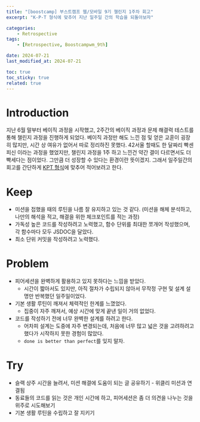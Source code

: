 ```yaml
---
title: "[boostcamp] 부스트캠프 웹/모바일 9기 챌린지 1주차 회고"
excerpt: "K-P-T 형식에 맞추어 지난 일주일 간의 학습을 되돌아보자"

categories:
    - Retrospective
tags:
    - [Retrospective, Boostcampwm_9th]

date: 2024-07-21
last_modified_at: 2024-07-21

toc: true
toc_sticky: true
related: true
---
```


# Introduction

지난 6월 말부터 베이직 과정을 시작했고, 2주간의 베이직 과정과 문제 해결력 테스트를 통해 챌린지 과정을 진행하게 되었다. 베이직 과정만 해도 느낀 점 및 얻은 교훈이 굉장히 많지만, 시간 상 여유가 없어서 따로 정리하진 못했다. 42서울 할때도 한 달짜리 빡센 피신 이라는 과정을 했었지만, 챌린지 과정을 1주 하고 느낀건 약간 결이 다르면서도 더 빡세다는 점이었다. 그만큼 더 성장할 수 있다는 환경이란 뜻이겠지. 그래서 일주일간의 회고를 간단하게 [KPT 형식](https://zzsza.github.io/diary/2023/06/05/how-to-retrospect/)에 맞추어 적어보려고 한다.

# Keep

- 미션을 접했을 때의 루틴을 나름 잘 유지하고 있는 것 같다. (미션을 해체 분석하고, 나만의 해석을 적고, 해결을 위한 체크포인트를 적는 과정)
- 가독성 높은 코드를 작성하려고 노력했고, 함수 단위를 최대한 쪼개어 작성했으며, 각 함수마다 모두 JSDOC을 달았다.
- 최소 단위 커밋을 작성하려고 노력했다.

# Problem

- 피어세션을 완벽하게 활용하고 있지 못하다는 느낌을 받았다.
    - 시간이 짧아서도 있지만, 아직 절차가 수립되지 않아서 무작정 구현 및 설계 설명만 반복했던 일주일이었다.
- 기본 생활 루틴이 깨져서 체력적인 한계를 느꼈었다.
    - 집중이 자주 깨져서, 예상 시간에 맞게 끝낸 일이 거의 없었다.
- 코드를 작성하기 전에 너무 완벽한 설계를 하려고 한다.
    - 어차피 설계는 도중에 자주 변경되는데, 처음에 너무 많고 넓은 것을 고려하려고 했다가 시작하지 못한 경험이 많았다.
    - `done is better than perfect`를 잊지 말자.

# Try

- 슬랙 상주 시간을 늘려서, 미션 해결에 도움이 되는 글 공유하기 - 위클리 미션과 연결됨
- 동료들의 코드를 읽는 것은 개인 시간에 하고, 피어세션은 좀 더 의견을 나누는 것을 위주로 시도해보기
- 기본 생활 루틴을 수립하고 잘 지키기